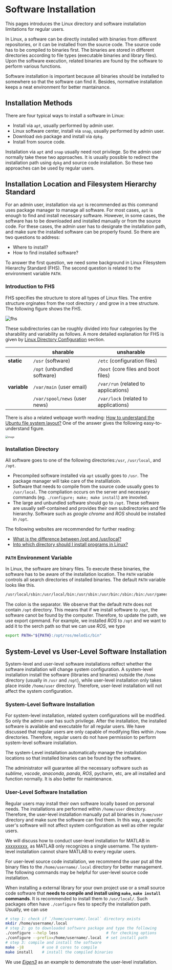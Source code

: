 # Software Installation

This pages introduces the Linux directory and software installation limitations for regular users. 

In Linux, a software can be directly installed with binaries from different repositories, or it can be installed from the source code. The source code has to be compiled to binaries first. The binaries are stored in different directories according to file types (executable binaries and library files). Upon the software execution, related binaries are found by the software to perform various functions. 

Software installation is important because all binaries should be installed to somewhere so that the software can find it. Besides, normative installation keeps a neat environment for better mantainance. 



## Installation Methods

There are four typical ways to install a software in Linux:

- Install via `apt`, usually performed by admin user.
- Linux software center, install via `snap`, usually performed by admin user.
- Download `deb` package and install via `dpkg`. 
- Install from source code.

Installation via `apt` and `snap` usually need root privilege. So the admin user normally take these two approaches. It is usually possible to redirect the installation path using  `dpkg` and source code installation. So these two approaches can be used by regular users.



## Installation Location and Filesystem Hierarchy Standard

For an admin user, installation via `apt` is recommended as this command uses package manager to manage all software. For most cases, `apt` is enough to find and install necessary software. However, in some cases, the software has to be downloaded and installed manually or from the source code. For these cases, the admin user has to designate the installation path, and make sure the installed software can be properly found. So there are two questions to address:

- Where to install?
- How to find installed software?

To answer the first question, we need some background in Linux Filesystem Hierarchy Standard (FHS). The second question is related to the environment  variable `PATH`.

### Introduction to FHS

FHS specifies the structure to store all types of Linux files. The entire structure orginates from the root directory `/` and grow in a tree structure. The following figure shows the FHS.

![fhs](https://www.tecmint.com/wp-content/uploads/2013/09/Linux-Directory-Structure.jpeg)

These subdirectories can be roughly divided into four categories by the sharability and variability as follows. A more detailed explanation for FHS is given by [Linux Directory Configuration](http://cn.linux.vbird.org/linux_basic/0210filepermission.php) section.

|              | sharable                      | unsharable                            |
| ------------ | ----------------------------- | ------------------------------------- |
| **static**   | `/usr` (software)             | `/etc` (configuration files)          |
|              | `/opt` (unbundled software)   | `/boot` (core files and boot files)   |
| **variable** | `/var/main` (user email)      | `/var/run` (related to applications)  |
|              | `/var/spool/news` (user news) | `/var/lock` (related to applications) |

There is also a related webpage worth reading: [How to understand the Ubuntu file system layout?](https://askubuntu.com/questions/138547/how-to-understand-the-ubuntu-file-system-layout) One of the answer gives the following easy-to-understand figure.

<img src="https://i.stack.imgur.com/BlpRb.png" alt="image" style="zoom:50%;" />



### Installation Directory

All software goes to one of the following directories:`/usr`, `/usr/local`, and `/opt`.

- Precompiled software installed via `apt` usually goes to `/usr`. The package manager will take care of the installlatioin.
- Software that needs to compile from the source code usually goes to `/usr/local`. The compliation occurs on the server and necessary commands (eg. `./configure; make; make install`)  are invovled.
- The large and unbundled software should go to `/opt`. These software are usually self-contained and provides their own subdirectories and file hierarchy. Software such as *google chrome* and *ROS* should be installed in `/opt`.

The following websites are recommended for further reading:

- [What is the difference between /opt and /usr/local?](https://unix.stackexchange.com/questions/11544/what-is-the-difference-between-opt-and-usr-local)
- [Into which directory should I install programs in Linux?](https://unix.stackexchange.com/questions/127076/into-which-directory-should-i-install-programs-in-linux)





### `PATH` Environment Variable

In Linux, the software are binary files. To execute these binaries, the software has to be aware of the installation location. The `PATH` variable controls all search directories of installed binaries. The default `PATH` variable looks like this.

```bash
/usr/local/sbin:/usr/local/bin:/usr/sbin:/usr/bin:/sbin:/bin:/usr/games:/usr/local/games:/snap/bin
```

The colon is the separator. We observe that the default `PATH` does not contain `/opt` directory. This means that if we install software to `/opt`, the software canot be found by the computer. Therefore, to update the path, we use export cpmmand. For example, we installed *ROS* to `/opt` and we want to add it to the serch path so that we can use *ROS*, we type

```bash
export PATH="${PATH}:/opt/ros/melodic/bin"
```



## System-Level vs User-Level Software Installation

System-level and user-level software installations relfect whether the software installation will change system configuration. A system-level installation install the software (libraries and binaries) outside the `/home` directory (usually in `/usr` and `/opt`), while user-level installation only takes place inside `/home/user` directory. Therefore, user-level installation will not affect the system configuration.



### System-Level Software Installation

For system-level installation, related system configurations will be modified. So only the admin user has such privilege. After the installation, the installed software is available and executable for all regular users. We have discussed that regular users are only capable of modifying files within `/home` directories. Therefore, regular users do not have permission to perform system-level software installation. 

The system-Level installation automatically manage the installation locations so that installed binaries can be found by the software.

The administrator will guarantee all the necessary software such as *sublime*, *vscode*, *anaconda*, *panda*, *ROS*, pycharm, etc, are all installed and function normally. It is also better for maintenance.  



### User-Level Software Installation

Regular users may install their own software locally based on personal needs. The installations are performed within `/home/user` directory. Therefore, the user-level installation manually put all binaries in `/home/user` directory and make sure the software can find them. In this way, a specific user's software will not affect system configuration as well as other regular users. 

We will discuss how to conduct user-level installation for MATLAB in [xxxxxxxxx](), as MATLAB only recognizes a single username. The system-level installation cannot share MATLAB to every regular users.

For user-level source code installation, we recommend the user put all the binary files to the `/home/username/.local` directory for better management. The following commands may be helpful for user-level source code installation.

When installing a external library for your own project use or a small source code software that **needs to compile and install using `make`, `make install` commands**. It is recommended to install them to `/usr/local/`. Such packages often have `./configure` fies to specify the installation path. Usually, we can use 

```bash
# step 1: check if `/home/username/.local` directory exists
mkdir /home/username/.local
# step 2: go to downloaded software package and type the following
./configure --help less 					# for checking options
./configure --prefix=/home/username/.local 	# set install path
# step 3: compile and install the software
make -j8		# use 8 cores to compile
make install	# install the compiled binaries
```

We use [*Eigen3*](_pages/_software/eigen.md) as an example to demonstrate the user-level installation. 

